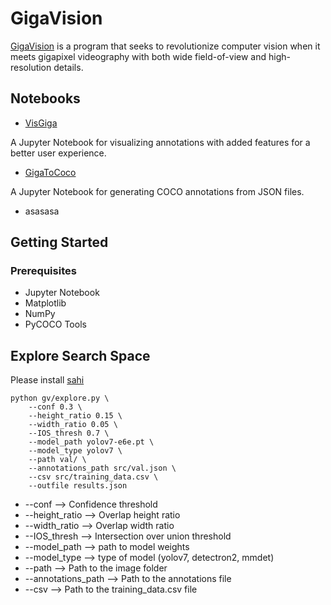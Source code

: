 # GigaVision

[GigaVision](https://gigavision.cn) is a program that seeks to revolutionize computer vision when it meets gigapixel videography with both wide field-of-view and high-resolution details. 
## Notebooks
- [VisGiga](https://github.com/danial880/Gigavision/blob/main/notebooks/visualize_detection_dataset/VisGiga.ipynb) 

A Jupyter Notebook for visualizing annotations with added features for a better user experience. 

- [GigaToCoco](https://github.com/danial880/Gigavision/tree/main/notebooks/convert_giga_to_coco) 

A Jupyter Notebook for generating COCO annotations from JSON files. 

- asasasa 

## Getting Started
### Prerequisites
- Jupyter Notebook
- Matplotlib
- NumPy
- PyCOCO Tools

## Explore Search Space
Please install [sahi](https://github.com/danial880/Sahi-Yolov7)
```
python gv/explore.py \
    --conf 0.3 \
    --height_ratio 0.15 \
    --width_ratio 0.05 \
    --IOS_thresh 0.7 \
    --model_path yolov7-e6e.pt \
    --model_type yolov7 \
    --path val/ \
    --annotations_path src/val.json \
    --csv src/training_data.csv \
    --outfile results.json
```
-  --conf --> Confidence threshold
-  --height_ratio --> Overlap height ratio
-  --width_ratio --> Overlap width ratio
-  --IOS_thresh --> Intersection over union threshold
-  --model_path --> path to model weights
-  --model_type --> type of model (yolov7, detectron2, mmdet)
-  --path --> Path to the image folder
-  --annotations_path --> Path to the annotations file
-  --csv --> Path to the training_data.csv file
